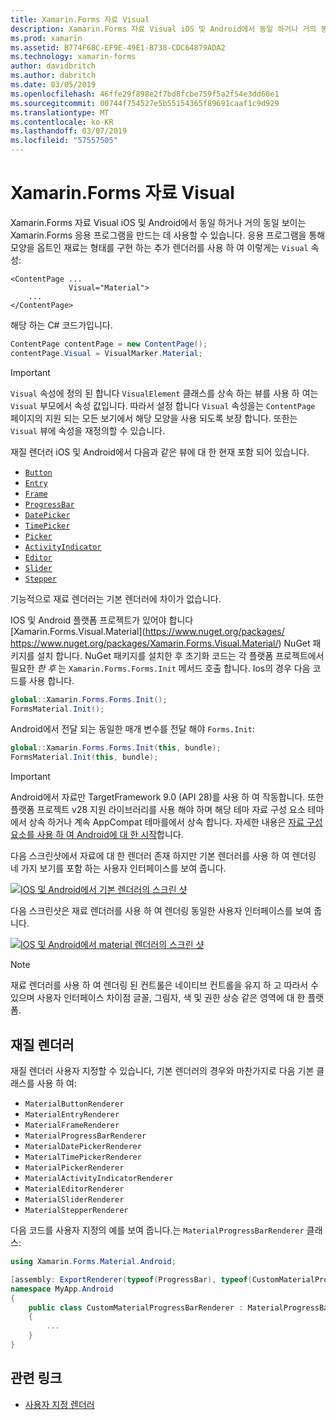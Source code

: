 ```yaml
---
title: Xamarin.Forms 자료 Visual
description: Xamarin.Forms 자료 Visual iOS 및 Android에서 동일 하거나 거의 동일 보이는 Xamarin.Forms 응용 프로그램을 만드는 데 사용할 수 있습니다.
ms.prod: xamarin
ms.assetid: B774F68C-EF9E-49E1-B738-CDC64879ADA2
ms.technology: xamarin-forms
author: davidbritch
ms.author: dabritch
ms.date: 03/05/2019
ms.openlocfilehash: 46ffe29f898e2f7bd8fcbe759f5a2f54e3dd60e1
ms.sourcegitcommit: 00744f754527e5b55154365f89691caaf1c9d929
ms.translationtype: MT
ms.contentlocale: ko-KR
ms.lasthandoff: 03/07/2019
ms.locfileid: "57557505"
---
```

# <a name="xamarinforms-material-visual"></a>Xamarin.Forms 자료 Visual

Xamarin.Forms 자료 Visual iOS 및 Android에서 동일 하거나 거의 동일 보이는 Xamarin.Forms 응용 프로그램을 만드는 데 사용할 수 있습니다. 응용 프로그램을 통해 모양을 옵트인 재료는 형태를 구현 하는 추가 렌더러를 사용 하 여 이렇게는 `Visual` 속성:

```xaml
<ContentPage ...
             Visual="Material">
    ...
</ContentPage>
```

해당 하는 C# 코드가입니다.

```csharp
ContentPage contentPage = new ContentPage();
contentPage.Visual = VisualMarker.Material;
```

> [!IMPORTANT]
> `Visual` 속성에 정의 된 합니다 `VisualElement` 클래스를 상속 하는 뷰를 사용 하 여는 `Visual` 부모에서 속성 값입니다. 따라서 설정 합니다 `Visual` 속성을는 `ContentPage` 페이지의 지원 되는 모든 보기에서 해당 모양을 사용 되도록 보장 합니다. 또한는 `Visual` 뷰에 속성을 재정의할 수 있습니다.

재질 렌더러 iOS 및 Android에서 다음과 같은 뷰에 대 한 현재 포함 되어 있습니다.

- [`Button`](xref:Xamarin.Forms.Button)
- [`Entry`](xref:Xamarin.Forms.Entry)
- [`Frame`](xref:Xamarin.Forms.Frame)
- [`ProgressBar`](xref:Xamarin.Forms.ProgressBar)
- [`DatePicker`](xref:Xamarin.Forms.DatePicker)
- [`TimePicker`](xref:Xamarin.Forms.TimePicker)
- [`Picker`](xref:Xamarin.Forms.Picker)
- [`ActivityIndicator`](xref:Xamarin.Forms.ActivityIndicator)
- [`Editor`](xref:Xamarin.Forms.Editor)
- [`Slider`](xref:Xamarin.Forms.Slider)
- [`Stepper`](xref:Xamarin.Forms.Stepper)

기능적으로 재료 렌더러는 기본 렌더러에 차이가 없습니다.

IOS 및 Android 플랫폼 프로젝트가 있어야 합니다 [Xamarin.Forms.Visual.Material](https://www.nuget.org/packages/ https://www.nuget.org/packages/Xamarin.Forms.Visual.Material/) NuGet 패키지를 설치 합니다. NuGet 패키지를 설치한 후 초기화 코드는 각 플랫폼 프로젝트에서 필요한 *한 후* 는 `Xamarin.Forms.Forms.Init` 메서드 호출 합니다. Ios의 경우 다음 코드를 사용 합니다.

```csharp
global::Xamarin.Forms.Forms.Init();
FormsMaterial.Init();
```

Android에서 전달 되는 동일한 매개 변수를 전달 해야 `Forms.Init`:

```csharp
global::Xamarin.Forms.Forms.Init(this, bundle);
FormsMaterial.Init(this, bundle);
```

> [!IMPORTANT]
> Android에서 자료만 TargetFramework 9.0 (API 28)를 사용 하 여 작동합니다. 또한 플랫폼 프로젝트 v28 지원 라이브러리를 사용 해야 하며 해당 테마 자료 구성 요소 테마에서 상속 하거나 계속 AppCompat 테마를에서 상속 합니다. 자세한 내용은 [자료 구성 요소를 사용 하 여 Android에 대 한 시작](https://github.com/material-components/material-components-android/blob/master/docs/getting-started.md)합니다.

다음 스크린샷에서 자료에 대 한 렌더러 존재 하지만 기본 렌더러를 사용 하 여 렌더링 네 가지 보기를 포함 하는 사용자 인터페이스를 보여 줍니다.

[![IOS 및 Android에서 기본 렌더러의 스크린 샷](material-visual-images/default-renderers.png "기본 렌더러를 사용 하 여 뷰")](material-visual-images/default-renderers-large.png#lightbox)

다음 스크린샷은 재료 렌더러를 사용 하 여 렌더링 동일한 사용자 인터페이스를 보여 줍니다.

[![IOS 및 Android에서 material 렌더러의 스크린 샷](material-visual-images/material-renderers.png "재료 렌더러를 사용 하 여 뷰")](material-visual-images/material-renderers-large.png#lightbox)

> [!NOTE]
> 재료 렌더러를 사용 하 여 렌더링 된 컨트롤은 네이티브 컨트롤을 유지 하 고 따라서 수 있으며 사용자 인터페이스 차이점 글꼴, 그림자, 색 및 권한 상승 같은 영역에 대 한 플랫폼.

## <a name="material-renderers"></a>재질 렌더러

재질 렌더러 사용자 지정할 수 있습니다, 기본 렌더러의 경우와 마찬가지로 다음 기본 클래스를 사용 하 여:

- `MaterialButtonRenderer`
- `MaterialEntryRenderer`
- `MaterialFrameRenderer`
- `MaterialProgressBarRenderer`
- `MaterialDatePickerRenderer`
- `MaterialTimePickerRenderer`
- `MaterialPickerRenderer`
- `MaterialActivityIndicatorRenderer`
- `MaterialEditorRenderer`
- `MaterialSliderRenderer`
- `MaterialStepperRenderer`

다음 코드를 사용자 지정의 예를 보여 줍니다.는 `MaterialProgressBarRenderer` 클래스:

```csharp
using Xamarin.Forms.Material.Android;

[assembly: ExportRenderer(typeof(ProgressBar), typeof(CustomMaterialProgressBarRenderer), new[] { typeof(VisualMarker.MaterialVisual) })]
namespace MyApp.Android
{
    public class CustomMaterialProgressBarRenderer : MaterialProgressBarRenderer
    {
        ...
    }
}
```

## <a name="related-links"></a>관련 링크

- [사용자 지정 렌더러](~/xamarin-forms/app-fundamentals/custom-renderer/index.md)
